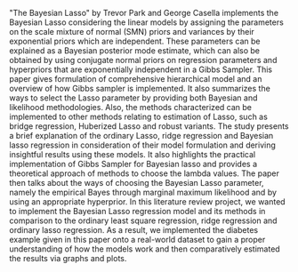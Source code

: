 "The Bayesian Lasso" by Trevor Park and George Casella implements the Bayesian Lasso considering the linear models by assigning the parameters on the scale mixture of normal (SMN) priors and variances by their exponential priors which are independent. These parameters can be explained as a Bayesian posterior mode estimate, which can also be obtained by using conjugate normal priors on regression parameters and hyperpriors that are exponentially independent in a Gibbs Sampler. This paper gives formulation of comprehensive hierarchical model and an overview of how Gibbs sampler is implemented.  It also summarizes the ways to select the Lasso parameter by providing both Bayesian and likelihood methodologies. Also, the methods characterized can be implemented to other methods relating to estimation of Lasso, such as bridge regression, Huberized Lasso and robust variants. The study presents a brief explanation of the ordinary Lasso, ridge regression and Bayesian lasso regression in consideration of their model formulation and deriving insightful results using these models. It also highlights the practical implementation of Gibbs Sampler for Bayesian lasso and provides a theoretical approach of methods to choose the lambda values. The paper then talks about the ways of choosing the Bayesian Lasso parameter, namely the empirical Bayes through marginal maximum likelihood and by using an appropriate hyperprior.
In this literature review project, we wanted to implement the Bayesian Lasso regression model and its methods in comparison to the ordinary least square regression, ridge regression and ordinary lasso regression. As a result, we implemented the diabetes example given in this paper onto a real-world dataset to gain a proper understanding of how the models work and then comparatively estimated the results via graphs and plots.
